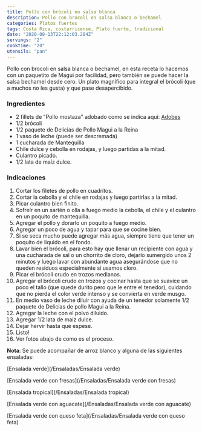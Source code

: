 ```yaml
---
title: Pollo con brócoli en salsa blanca
description: Pollo con brocoli en salsa blanca o bechamel
categories: Platos fuertes
tags: Costa Rica, costarricense, Plato fuerte, tradicional
date: "2020-08-13T22:12:03.284Z"
servings: "2"
cooktime: "20"
utensils: "pan"
---
```

Pollo con brocoli en salsa blanca o bechamel, en esta receta lo hacemos con un paquetito de Magui por facilidad, pero también se puede hacer la salsa bechamel desde cero. Un plato magnífico para integral el brócoli (que a muchos no les gusta) y que pase desapercibido.

### Ingredientes

- 2 fillets de "Pollo mostaza" adobado como se indica aquí: [Adobes](/Adobes/#pollo-mostaza)
- 1/2 brócoli
- 1/2 paquete de Delicias de Pollo Magui a la Reina
- 1 vaso de leche (puede ser descremada)
- 1 cucharada de Mantequilla
- Chile dulce y cebolla en rodajas, y luego partidas a la mitad.
- Culantro picado.
- 1/2 lata de maíz dulce.

### Indicaciones

1. Cortar los filetes de pollo en cuadritos.
2. Cortar la cebolla y  el chile en rodajas y luego partirlas a la mitad.
3. Picar culantro bien finito.
4. Sofreír en un sartén o olla a fuego medio la cebolla, el chile y el culantro en un poquito de mantequilla.
5. Agregar el pollo y dorarlo un poquito a fuego medio.
6. Agregar un poco de agua y tapar para que se cocine bien.
7. Si se seca mucho puede agregar más agua, siempre tiene que tener un poquito de liquido en el fondo.
8. Lavar bien el brócoli, para esto hay que llenar un recipiente con agua y una cucharada de sal o un chorrito de cloro, dejarlo sumergido unos 2 minutos y luego lavar con abundante agua asegurándose que no queden residuos especialmente si usamos cloro.
9. Picar el brócoli crudo en trozos medianos.
10. Agregar el brócoli crudo en trozos y cocinar hasta que se suavice un poco el tallo (que quede durito pero que le entre el tenedor), cuidando que no pierda el color verde intenso y se convierta en verde musgo.
11. En medio vaso de leche diluir  con ayuda de un tenedor solamente 1/2 paquete de Delicias de pollo Magui a la Reina.
12. Agregar la leche con el polvo diluido.
13. Agregar 1/2 lata de maíz dulce.
14. Dejar hervir hasta que espese.
15. Listo!
16. Ver fotos abajo de como es el proceso.

**Nota**: Se puede acompañar de arroz blanco y alguna de las siguientes ensaladas:

[Ensalada verde](/Ensaladas/Ensalada verde)

[Ensalada verde con fresas](/Ensaladas/Ensalada verde con fresas)

[Ensalada tropical](/Ensaladas/Ensalada tropical)

[Ensalada verde con aguacate](/Ensaladas/Ensalada verde con aguacate)

[Ensalada verde con queso feta](/Ensaladas/Ensalada verde con queso feta)
